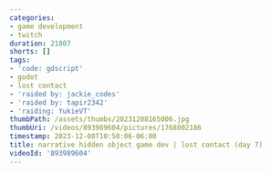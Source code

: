```yaml
---
categories:
- game development
- twitch
duration: 21807
shorts: []
tags:
- 'code: gdscript'
- godot
- lost contact
- 'raided by: jackie_codes'
- 'raided by: tapir2342'
- 'raiding: YukieVT'
thumbPath: /assets/thumbs/20231208165006.jpg
thumbUri: /videos/893989604/pictures/1768002186
timestamp: 2023-12-08T10:50:06-06:00
title: narrative hidden object game dev | lost contact (day 7)
videoId: '893989604'
---
```

